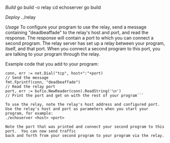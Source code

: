*Build*
go build -o relay
cd echoserver
go build 

*Deploy*
../relay <port>

*Usage*
To configure your program to use the relay, send a message containing "deadbeaffade" to the relay's host 
and port, and read the response.  The response will contain a port to which you can connect a second program.
The relay server has set up a relay between your program, itself, and that port.  When you connect a second 
program to this port, you are talking to your program through the relay. 

Example code that you add to your program:   
```// Dial the relay host/port
conn, err := net.Dial("tcp", host+":"+port)
// Send the message
fmt.Fprintf(conn, "deadbeaffade")
// Read the relay port
port, err := bufio.NewReader(conn).ReadString('\n')
// Print the port and get on with the rest of your program```

To use the relay, note the relay's host address and configured port.   
Use the relay's host and port as parameters when you start your program, for example:
./echoserver <host> <port>

Note the port that was printed and connect your second program to this port.  You can now send traffic
back and forth from your second program to your program via the relay.

